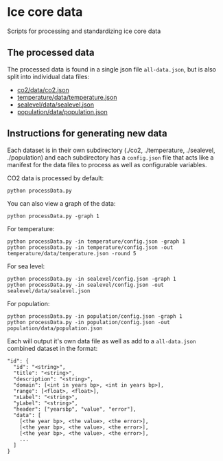 # Ice core data

Scripts for processing and standardizing ice core data

## The processed data

The processed data is found in a single json file `all-data.json`, but is also split into individual data files:

- [co2/data/co2.json](co2/data/co2.json)
- [temperature/data/temperature.json](temperature/data/temperature.json)
- [sealevel/data/sealevel.json](sealevel/data/sealevel.json)
- [population/data/population.json](population/data/population.json)

## Instructions for generating new data

Each dataset is in their own subdirectory (./co2, ./temperature, ./sealevel, ./population) and each subdirectory has a `config.json` file that acts like a manifest for the data files to process as well as configurable variables.

CO2 data is processed by default:

```
python processData.py
```

You can also view a graph of the data:

```
python processData.py -graph 1
```

For temperature:

```
python processData.py -in temperature/config.json -graph 1
python processData.py -in temperature/config.json -out temperature/data/temperature.json -round 5
```

For sea level:

```
python processData.py -in sealevel/config.json -graph 1
python processData.py -in sealevel/config.json -out sealevel/data/sealevel.json
```

For population:

```
python processData.py -in population/config.json -graph 1
python processData.py -in population/config.json -out population/data/population.json
```

Each will output it's own data file as well as add to a `all-data.json` combined dataset in the format:

```
"id": {
  "id": "<string>",
  "title": "<string>",
  "description": "<string>",
  "domain": [<int in years bp>, <int in years bp>],
  "range": [<float>, <float>],
  "xLabel": "<string>",
  "yLabel": "<string>",
  "header": ["yearsbp", "value", "error"],
  "data": [
    [<the year bp>, <the value>, <the error>],
    [<the year bp>, <the value>, <the error>],
    [<the year bp>, <the value>, <the error>],
    ...
  ]
}
```
